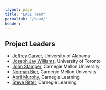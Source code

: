 ```yaml
---
layout: page
title: "EASI Team"
permalink: "/team/"
header:
---
```




## Project Leaders

* [Jeffrey Carver](https://carver.cs.ua.edu/), University of Alabama
* [Joseph Jay Williams](https://www.josephjaywilliams.com/), University of Toronto
* [John Stamper](https://www.hcii.cmu.edu/people/john-stamper), Carnegie Mellon University
* [Norman Bier](https://oli.cmu.edu/norman-bier/), Carnegie Mellon University
* [April Murphy](), Carnegie Learning
* [Steve Ritter](), Carnegie Learning


